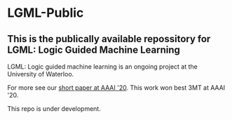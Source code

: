 # LGML-Public
## This is the publically available repossitory for LGML: Logic Guided Machine Learning

LGML: Logic guided machine learning is an ongoing project at the University of Waterloo.

For more see our [short paper at AAAI '20](https://cs.uwaterloo.ca/~j29scott/pdfs/aaai20.pdf). This work won best 3MT at AAAI '20.

This repo is under development. 
